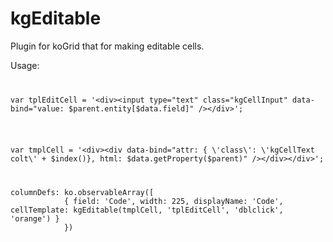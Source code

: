 kgEditable
==========

Plugin for koGrid that for making editable cells.

<bold>Usage:</bold>


<code>
<p>var tplEditCell = '&lt;div&gt;&lt;input type="text" class="kgCellInput" data-bind="value: $parent.entity[$data.field]" /&gt;&lt;/div&gt;';</p>

<p>var tmplCell = '&lt;div&gt;&lt;div data-bind="attr: { \'class\': \'kgCellText colt\' + $index()}, html: $data.getProperty($parent)" /&gt;&lt;/div&gt;&lt;/div&gt;';</p>
</code>

<code>
columnDefs: ko.observableArray([
            { field: 'Code', width: 225, displayName: 'Code', cellTemplate: kgEditable(tmplCell, 'tplEditCell', 'dblclick', 'orange') }
            })
</code>
